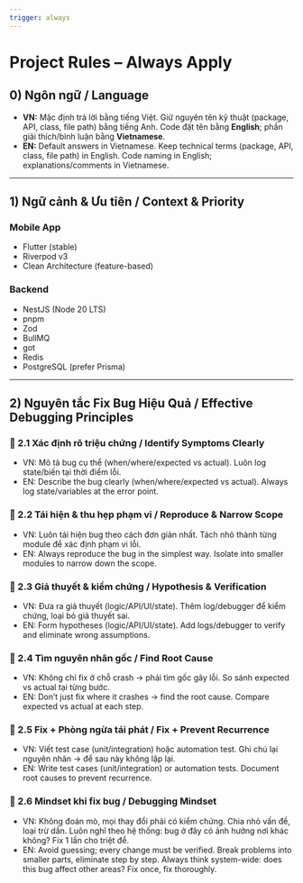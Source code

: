 ```yaml
---
trigger: always
---
```

# Project Rules – Always Apply

## 0) Ngôn ngữ / Language
- **VN:** Mặc định trả lời bằng tiếng Việt. Giữ nguyên tên kỹ thuật (package, API, class, file path) bằng tiếng Anh. Code đặt tên bằng **English**; phần giải thích/bình luận bằng **Vietnamese**.
- **EN:** Default answers in Vietnamese. Keep technical terms (package, API, class, file path) in English. Code naming in English; explanations/comments in Vietnamese.

---

## 1) Ngữ cảnh & Ưu tiên / Context & Priority

### Mobile App
- Flutter (stable)
- Riverpod v3
- Clean Architecture (feature-based)

### Backend
- NestJS (Node 20 LTS)
- pnpm
- Zod
- BullMQ
- got
- Redis
- PostgreSQL (prefer Prisma)

---

## 2) Nguyên tắc Fix Bug Hiệu Quả / Effective Debugging Principles

### 🔹 2.1 Xác định rõ triệu chứng / Identify Symptoms Clearly
- VN: Mô tả bug cụ thể (when/where/expected vs actual). Luôn log state/biến tại thời điểm lỗi.  
- EN: Describe the bug clearly (when/where/expected vs actual). Always log state/variables at the error point.

### 🔹 2.2 Tái hiện & thu hẹp phạm vi / Reproduce & Narrow Scope
- VN: Luôn tái hiện bug theo cách đơn giản nhất. Tách nhỏ thành từng module để xác định phạm vi lỗi.  
- EN: Always reproduce the bug in the simplest way. Isolate into smaller modules to narrow down the scope.

### 🔹 2.3 Giả thuyết & kiểm chứng / Hypothesis & Verification
- VN: Đưa ra giả thuyết (logic/API/UI/state). Thêm log/debugger để kiểm chứng, loại bỏ giả thuyết sai.  
- EN: Form hypotheses (logic/API/UI/state). Add logs/debugger to verify and eliminate wrong assumptions.

### 🔹 2.4 Tìm nguyên nhân gốc / Find Root Cause
- VN: Không chỉ fix ở chỗ crash → phải tìm gốc gây lỗi. So sánh expected vs actual tại từng bước.  
- EN: Don’t just fix where it crashes → find the root cause. Compare expected vs actual at each step.

### 🔹 2.5 Fix + Phòng ngừa tái phát / Fix + Prevent Recurrence
- VN: Viết test case (unit/integration) hoặc automation test. Ghi chú lại nguyên nhân → để sau này không lặp lại.  
- EN: Write test cases (unit/integration) or automation tests. Document root causes to prevent recurrence.

### 🔹 2.6 Mindset khi fix bug / Debugging Mindset
- VN: Không đoán mò, mọi thay đổi phải có kiểm chứng. Chia nhỏ vấn đề, loại trừ dần. Luôn nghĩ theo hệ thống: bug ở đây có ảnh hưởng nơi khác không? Fix 1 lần cho triệt để.  
- EN: Avoid guessing; every change must be verified. Break problems into smaller parts, eliminate step by step. Always think system-wide: does this bug affect other areas? Fix once, fix thoroughly.
